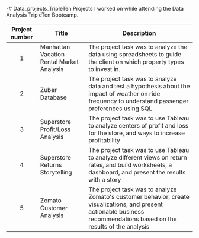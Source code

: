 -# Data_projects_TripleTen
Projects I worked on while attending the Data Analysis TripleTen Bootcamp.


| Project number | Title | Description |
| :-----------: | ----------- |----------- |
| 1 | Manhattan Vacation Rental Market Analysis | The project task was to analyze the data using spreadsheets to guide the client on which property types to invest in. |
| 2 | Zuber Database | The project task was to analyze data and test a hypothesis about the impact of weather on ride frequency to understand passenger preferences using SQL. |
| 3 | Superstore Profit/Loss Analysis | The project task was to use Tableau to analyze centers of profit and loss for the store, and ways to increase profitability |
| 4 | Superstore Returns Storytelling | The project task was to use Tableau to analyze different views on return rates, and build worksheets, a dashboard, and present the results with a story |
| 5 | Zomato Customer Analysis | The project task was to analyze Zomato's customer behavior, create visualizations, and present actionable business recommendations based on the results of the analysis |
